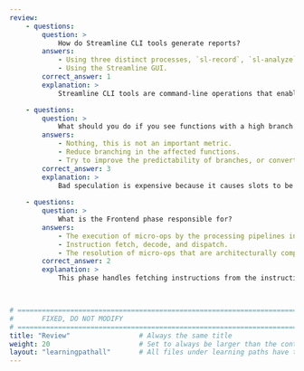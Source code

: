 ```yaml
---
review:
    - questions:
        question: >
            How do Streamline CLI tools generate reports?
        answers:
            - Using three distinct processes, `sl-record`, `sl-analyze` and `sl-format.py`.
            - Using the Streamline GUI.
        correct_answer: 1                    
        explanation: >
            Streamline CLI tools are command-line operations that enable you to generate reports containing comprehensive performance metrics as your application runs on an Arm-based server.

    - questions:
        question: >
            What should you do if you see functions with a high branch mispredict rate and significant branch MPKI number?
        answers:
            - Nothing, this is not an important metric.
            - Reduce branching in the affected functions.
            - Try to improve the predictability of branches, or convert unpredictable branches into conditional select instructions.
        correct_answer: 3                   
        explanation: >
            Bad speculation is expensive because it causes slots to be kept busy processing instructions that are then discarded. Branches can help to speed up your application, but not when computation is unpredictable.
               
    - questions:
        question: >
            What is the Frontend phase responsible for?
        answers:
            - The execution of micro-ops by the processing pipelines inside the core.
            - Instruction fetch, decode, and dispatch.
            - The resolution of micro-ops that are architecturally complete.
        correct_answer: 2          
        explanation: >
            This phase handles fetching instructions from the instruction cache, decoding those instructions, and adding the resulting micro-ops to the backend execution queues.



# ================================================================================
#       FIXED, DO NOT MODIFY
# ================================================================================
title: "Review"                 # Always the same title
weight: 20                      # Set to always be larger than the content in this path
layout: "learningpathall"       # All files under learning paths have this same wrapper
---
```

